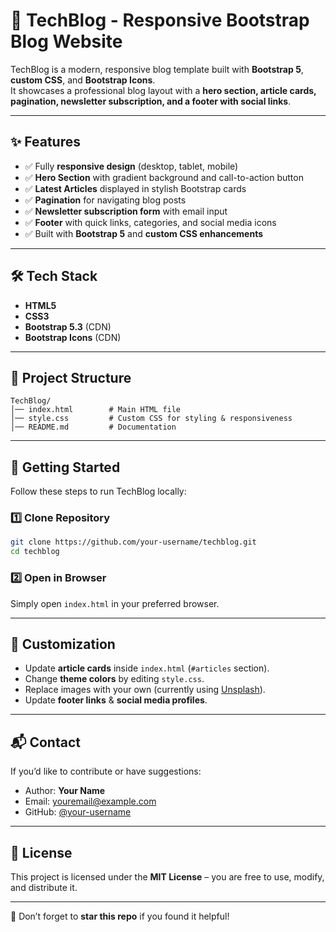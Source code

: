 # 📖 TechBlog - Responsive Bootstrap Blog Website

TechBlog is a modern, responsive blog template built with **Bootstrap 5**, **custom CSS**, and **Bootstrap Icons**.  
It showcases a professional blog layout with a **hero section, article cards, pagination, newsletter subscription, and a footer with social links**.  

---

## ✨ Features

- ✅ Fully **responsive design** (desktop, tablet, mobile)  
- ✅ **Hero Section** with gradient background and call-to-action button  
- ✅ **Latest Articles** displayed in stylish Bootstrap cards  
- ✅ **Pagination** for navigating blog posts  
- ✅ **Newsletter subscription form** with email input  
- ✅ **Footer** with quick links, categories, and social media icons  
- ✅ Built with **Bootstrap 5** and **custom CSS enhancements**  

---


## 🛠️ Tech Stack

- **HTML5**  
- **CSS3**  
- **Bootstrap 5.3** (CDN)  
- **Bootstrap Icons** (CDN)  

---

## 📂 Project Structure

```
TechBlog/
│── index.html        # Main HTML file
│── style.css         # Custom CSS for styling & responsiveness
│── README.md         # Documentation
```

---

## 🚀 Getting Started

Follow these steps to run TechBlog locally:

### 1️⃣ Clone Repository
```bash
git clone https://github.com/your-username/techblog.git
cd techblog
```

### 2️⃣ Open in Browser
Simply open `index.html` in your preferred browser.

---

## 🎨 Customization

- Update **article cards** inside `index.html` (`#articles` section).  
- Change **theme colors** by editing `style.css`.  
- Replace images with your own (currently using [Unsplash](https://unsplash.com/)).  
- Update **footer links** & **social media profiles**.  

---

## 📬 Contact

If you’d like to contribute or have suggestions:

- Author: **Your Name**  
- Email: [youremail@example.com](mailto:youremail@example.com)  
- GitHub: [@your-username](https://github.com/your-username)  

---

## 📜 License

This project is licensed under the **MIT License** – you are free to use, modify, and distribute it.

---

🌟 Don’t forget to **star this repo** if you found it helpful!
